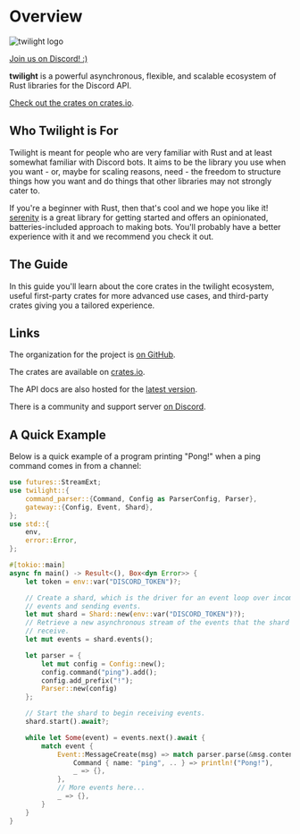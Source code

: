 # Overview

<img
  src="https://raw.githubusercontent.com/twilight-rs/twilight/trunk/logo.png"
  alt="twilight logo"
/>

[Join us on Discord! :)][server]

**twilight** is a powerful asynchronous, flexible, and scalable ecosystem of
Rust libraries for the Discord API.

[Check out the crates on crates.io][crates.io].

## Who Twilight is For

Twilight is meant for people who are very familiar with Rust and at least
somewhat familiar with Discord bots. It aims to be the library you use when you
want - or, maybe for scaling reasons, need - the freedom to structure things
how you want and do things that other libraries may not strongly cater to.

If you're a beginner with Rust, then that's cool and we hope you like it!
[serenity] is a great library for getting started and offers an opinionated,
batteries-included approach to making bots. You'll probably have a better
experience with it and we recommend you check it out.

## The Guide

In this guide you'll learn about the core crates in the twilight ecosystem,
useful first-party crates for more advanced use cases, and third-party crates
giving you a tailored experience.

## Links

The organization for the project is [on GitHub][github].

The crates are available on [crates.io].

The API docs are also hosted for the [latest version][docs:latest].

There is a community and support server [on Discord][server].

## A Quick Example

Below is a quick example of a program printing "Pong!" when a ping command comes
in from a channel:

```rust
use futures::StreamExt;
use twilight::{
    command_parser::{Command, Config as ParserConfig, Parser},
    gateway::{Config, Event, Shard},
};
use std::{
    env,
    error::Error,
};

#[tokio::main]
async fn main() -> Result<(), Box<dyn Error>> {
    let token = env::var("DISCORD_TOKEN")?;

    // Create a shard, which is the driver for an event loop over incoming
    // events and sending events.
    let mut shard = Shard::new(env::var("DISCORD_TOKEN")?);
    // Retrieve a new asynchronous stream of the events that the shard will
    // receive.
    let mut events = shard.events();

    let parser = {
        let mut config = Config::new();
        config.command("ping").add();
        config.add_prefix("!");
        Parser::new(config)
    };

    // Start the shard to begin receiving events.
    shard.start().await?;

    while let Some(event) = events.next().await {
        match event {
            Event::MessageCreate(msg) => match parser.parse(&msg.content) {
                Command { name: "ping", .. } => println!("Pong!"),
                _ => {},
            },
            // More events here...
            _ => {},
        }
    }
}
```

[crates.io]: https://crates.io/teams/github:twilight-rs:core
[docs:latest]: https://api.twilight.rs
[github]: https://github.com/twilight-rs
[serenity]: https://crates.io/crates/serenity
[server]: https://discord.gg/7jj8n7D
